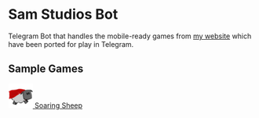 # Sam Studios Bot

Telegram Bot that handles the mobile-ready games from [my website](https://samleo8.github.io/games) which have been ported for play in Telegram.

## Sample Games
[<img src="img/soaringsheep.png" width="50px" /> Soaring Sheep](https://telegram.me/SamStudiosBot?game=SoaringSheep)
